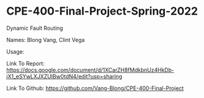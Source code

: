 # CPE-400-Final-Project-Spring-2022

Dynamic Fault Routing

Names: Blong Vang, Clint Vega

Usage: 

Link To Report: https://docs.google.com/document/d/1XCarZH8fMdkbnUz4HkDb-jX1_eSYwLXJXZUIBw0tdN4/edit?usp=sharing

Link To Github: https://github.com/Vang-Blong/CPE-400-Final-Project



